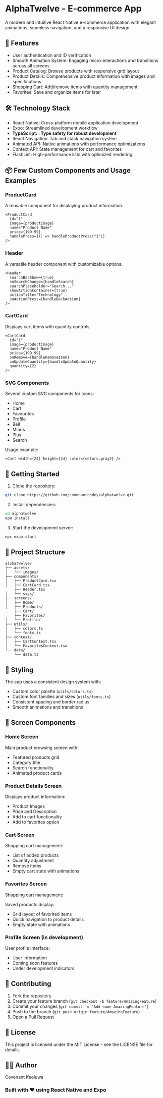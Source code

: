# AlphaTwelve - E-commerce App

A modern and intuitive React Native e-commerce application with elegant animations, seamless navigation, and a responsive UI design.

## 📱 Features

- User authentication and ID verification
- Smooth Animation System: Engaging micro-interactions and transitions across all screens
- Product Catalog: Browse products with responsive grid layout
- Product Details: Comprehensive product information with images and specifications
- Shopping Cart: Add/remove items with quantity management
- Favorites: Save and organize items for later

## 🛠 Technology Stack

- React Native: Cross-platform mobile application development
- Expo: Streamlined development workflow
- **TypeScript: : Type safety for robust development**
- React Navigation: Tab and stack navigation system
- Animated API: Native animations with performance optimizations
- Context API: State management for cart and favorites
- FlashList: High-performance lists with optimized rendering

## 📦 Few Custom Components and Usage Examples

### ProductCard

A reusable component for displaying product information.

```tsx
<ProductCard
  id="1"
  image={productImage}
  name="Product Name"
  price={199.99}
  handlePress={() => handleProductPress("1")}
/>
```

### Header

A versatile header component with customizable options.

```tsx
<Header
  searchBarShow={true}
  onSearchChange={handleSearch}
  searchPlaceholder="Search..."
  showActionContainer={true}
  actionTitle="Technology"
  onActionPress={handleBackAction}
/>
```

### CartCard

Displays cart items with quantity controls.

```tsx
<CartCard
  id="1"
  image={productImage}
  name="Product Name"
  price={199.99}
  onRemove={handleRemoveItem}
  onUpdateQuantity={handleUpdateQuantity}
  quantity={2}
/>
```

### SVG Components

Several custom SVG components for icons:

- Home
- Cart
- Favourites
- Profile
- Bell
- Minus
- Plus
- Search

Usage example:

```tsx
<Cart width={24} height={24} color={colors.gray2} />
```

## 🚀 Getting Started

1. Clone the repository:

```bash
git clone https://github.com/covenantcodes/alphatwelve.git
```

2. Install dependencies:

```bash
cd alphatwelve
npm install
```

3. Start the development server:

```bash
npx expo start
```

## 📁 Project Structure

```
alphatwelve/
├── assets/
│   └── images/
├── components/
│   ├── ProductCard.tsx
│   ├── CartCard.tsx
    ├── Header.tsx
│   └── svgs/
├── screens/
│   ├── Home/
│   ├── Products/
    ├── Cart/
    ├── Favorites/
│   └── Profile/
├── utils/
│   ├── colors.ts
│   └── fonts.ts
├── context/
│   ├── CartContext.tsx
│   └── FavoritesContext.tsx
└── data/
    └── data.ts
```

## 🎨 Styling

The app uses a consistent design system with:

- Custom color palette (`utils/colors.ts`)
- Custom font families and sizes (`utils/fonts.ts`)
- Consistent spacing and border radius
- Smooth animations and transitions

## 📱 Screen Components

### Home Screen

Main product browsing screen with:

- Featured products grid
- Category title
- Search functionality
- Animated product cards

### Product Details Screen

Displays product information:

- Product Images
- Price and Description
- Add to cart functionality
- Add to favorites option

### Cart Screen

Shopping cart management:

- List of added products
- Quantity adjustment
- Remove items
- Empty cart state with animations

### Favorites Screen

Shopping cart management:

Saved products display:

- Grid layout of favorited items
- Quick navigation to product details
- Empty state with animations

### Profile Screen (in development)

User profile interface:

- User information
- Coming soon features
- Under development indicators

## 🤝 Contributing

1. Fork the repository
2. Create your feature branch (`git checkout -b feature/AmazingFeature`)
3. Commit your changes (`git commit -m 'Add some AmazingFeature'`)
4. Push to the branch (`git push origin feature/AmazingFeature`)
5. Open a Pull Request

## 📄 License

This project is licensed under the MIT License - see the LICENSE file for details.

## 👨‍💻 Author

Covenant Ifeoluwa

### Built with ❤️ using React Native and Expo
